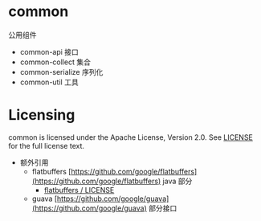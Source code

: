 # common

公用组件

* common-api       接口
* common-collect   集合
* common-serialize 序列化
* common-util      工具

Licensing
=========
common is licensed under the Apache License, Version 2.0. See
[LICENSE](https://github.com/binave/common/blob/master/LICENSE) for the full
license text.

* 额外引用
    * flatbuffers [https://github.com/google/flatbuffers](https://github.com/google/flatbuffers) java 部分
        * [flatbuffers / LICENSE](https://github.com/google/flatbuffers/blob/master/LICENSE.txt)
    * guava [https://github.com/google/guava](https://github.com/google/guava) 部分接口
